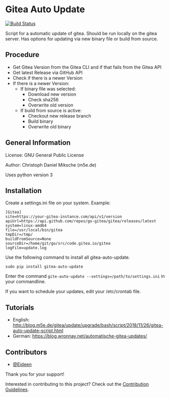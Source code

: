 # Gitea Auto Update

[![Build Status](https://travis-ci.org/CMiksche/gitea-auto-update.svg?branch=master)](https://travis-ci.org/CMiksche/gitea-auto-update)

Script for a automatic update of gitea. Should be run locally on the gitea server. Has options for updating via new binary file or build from source.

## Procedure
* Get Gitea Version from the Gitea CLI and if that fails from the Gitea API
* Get latest Release via GitHub API
* Check if there is a newer Version
* If there is a newer Version:
    * If binary file was selected: 
        * Download new version
        * Check sha256
        * Overwrite old version
    * If build from source is active: 
        * Checkout new release branch
        * Build binary
        * Overwrite old binary
        

## General Information
License: GNU General Public License

Author: Christoph Daniel Miksche (m5e.de)

Uses python version 3

## Installation

Create a settings.ini file on your system. Example:

  ````
[Gitea]
site=https://your-gitea-instance.com/api/v1/version
apiUrl=https://api.github.com/repos/go-gitea/gitea/releases/latest
system=linux-amd64
file=/usr/local/bin/gitea
tmpDir=/tmp/
buildFromSource=None
sourceDir=/home/git/go/src/code.gitea.io/gitea
logFile=update.log
  ````

Use the following command to install all gitea-auto-update.

  ```
  sudo pip install gitea-auto-update
  ```

Enter the command `gite-auto-update --settings=/path/to/settings.ini` in your commandline.

If you want to schedule your updates, edit your /etc/crontab file.

## Tutorials

* English: http://blog.m5e.de/gitea/update/upgrade/bash/script/2018/11/26/gitea-auto-update-script.html
* German: https://blog.wronnay.net/automatische-gitea-updates/

## Contributors

 - [@Eideen](https://github.com/Eideen)

Thank you for your support!

Interested in contributing to this project? Check out the [Contribution Guidelines](CONTRIBUTING.md).

